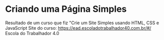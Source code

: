 # Criando uma Página Simples

Resultado de um curso que fiz "Crie um Site Simples usando HTML, CSS e JavaScript
Site do curso: https://ead.escoladotrabalhador40.com.br/#/ 
Escola do Trabalhador 4.0

